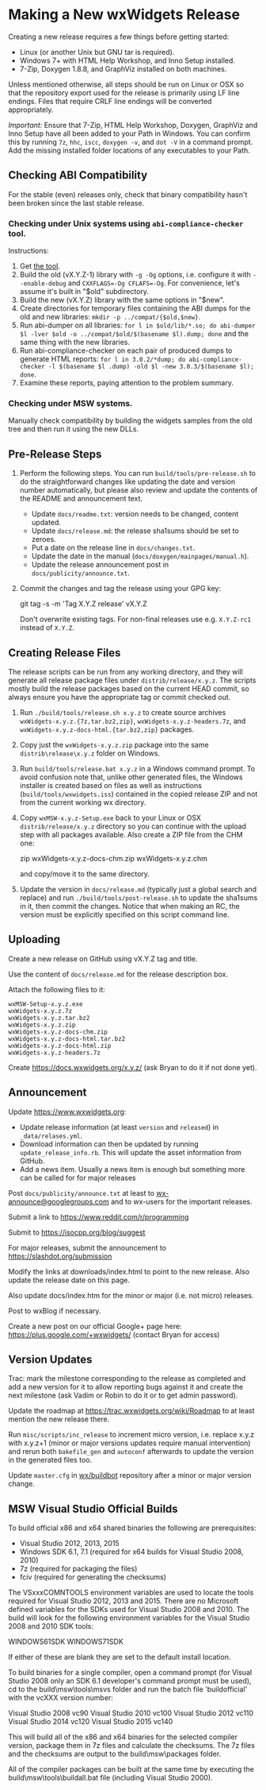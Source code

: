 # Making a New wxWidgets Release

Creating a new release requires a few things before getting started:

* Linux (or another Unix but GNU tar is required).
* Windows 7+ with HTML Help Workshop, and Inno Setup installed.
* 7-Zip, Doxygen 1.8.8, and GraphViz installed on both machines.

Unless mentioned otherwise, all steps should be run on Linux or OSX so that the
repository export used for the release is primarily using LF line endings. Files
that require CRLF line endings will be converted appropriately.

*Important:* Ensure that 7-Zip, HTML Help Workshop, Doxygen, GraphViz and Inno
Setup have all been added to your Path in Windows. You can confirm this by
running `7z`, `hhc`, `iscc`, `doxygen -v`, and `dot -V` in a command prompt.
Add the missing installed folder locations of any executables to your Path.

## Checking ABI Compatibility

For the stable (even) releases only, check that binary compatibility hasn't
been broken since the last stable release.

### Checking under Unix systems using `abi-compliance-checker` tool.

Instructions:

1. Get [the tool](https://lvc.github.io/abi-compliance-checker/).
1. Build the old (vX.Y.Z-1) library with `-g -Og` options, i.e. configure it
   with `--enable-debug` and `CXXFLAGS=-Og CFLAFS=-Og`. For convenience, let's
   assume it's built in "$old" subdirectory.
1. Build the new (vX.Y.Z) library with the same options in "$new".
1. Create directories for temporary files containing the ABI dumps for the old
   and new libraries: `mkdir -p ../compat/{$old,$new}`.
1. Run abi-dumper on all libraries: `for l in $old/lib/*.so; do abi-dumper $l
   -lver $old -o ../compat/$old/$(basename $l).dump; done` and the same thing with
   the new libraries.
1. Run abi-compliance-checker on each pair of produced dumps to generate HTML
   reports: `for l in 3.0.2/*dump; do abi-compliance-checker -l $(basename $l
   .dump) -old $l -new 3.0.3/$(basename $l); done`.
1. Examine these reports, paying attention to the problem summary.

### Checking under MSW systems.

Manually check compatibility by building the widgets samples from the old tree
and then run it using the new DLLs.

## Pre-Release Steps

1. Perform the following steps. You can run `build/tools/pre-release.sh` to do
   the straightforward changes like updating the date and version number
   automatically, but please also review and update the contents of the README
   and announcement text.
    * Update `docs/readme.txt`: version needs to be changed, content updated.
    * Update `docs/release.md`: the release sha1sums should be set to zeroes.
    * Put a date on the release line in `docs/changes.txt`.
    * Update the date in the manual (`docs/doxygen/mainpages/manual.h`).
    * Update the release announcement post in `docs/publicity/announce.txt`.

2. Commit the changes and tag the release using your GPG key:

    git tag -s -m 'Tag X.Y.Z release' vX.Y.Z

   Don't overwrite existing tags. For non-final releases use e.g. `X.Y.Z-rc1`
   instead of `X.Y.Z`.

## Creating Release Files

The release scripts can be run from any working directory, and they will
generate all release package files under `distrib/release/x.y.z`. The scripts
mostly build the release packages based on the current HEAD commit, so always
ensure you have the appropriate tag or commit checked out.

1. Run `./build/tools/release.sh x.y.z` to create source archives
   `wxWidgets-x.y.z.{7z,tar.bz2,zip}`, `wxWidgets-x.y.z-headers.7z`, and
   `wxWidgets-x.y.z-docs-html.{tar.bz2,zip}` packages.

2. Copy just the `wxWidgets-x.y.z.zip` package into the same
   `distrib\release\x.y.z` folder on Windows.

3. Run `build/tools/release.bat x.y.z` in a Windows command prompt. To avoid
   confusion note that, unlike other generated files, the Windows installer is
   created based on files as well as instructions (`build/tools/wxwidgets.iss`)
   contained in the copied release ZIP and not from the current working wx
   directory.

4. Copy `wxMSW-x.y.z-Setup.exe` back to your Linux or OSX `distrib/release/x.y.z`
   directory so you can continue with the upload step with all packages
   available. Also create a ZIP file from the CHM one:

    zip wxWidgets-x.y.z-docs-chm.zip wxWidgets-x.y.z.chm

   and copy/move it to the same directory.

5. Update the version in `docs/release.md` (typically just a global search and
   replace) and run `./build/tools/post-release.sh` to update the sha1sums in
   it, then commit the changes. Notice that when making an RC, the version must
   be explicitly specified on this script command line.

## Uploading

Create a new release on GitHub using vX.Y.Z tag and title.

Use the content of `docs/release.md` for the release description box.

Attach the following files to it:

    wxMSW-Setup-x.y.z.exe
    wxWidgets-x.y.z.7z
    wxWidgets-x.y.z.tar.bz2
    wxWidgets-x.y.z.zip
    wxWidgets-x.y.z-docs-chm.zip
    wxWidgets-x.y.z-docs-html.tar.bz2
    wxWidgets-x.y.z-docs-html.zip
    wxWidgets-x.y.z-headers.7z

Create https://docs.wxwidgets.org/x.y.z/ (ask Bryan to do it if not done yet).

## Announcement

Update https://www.wxwidgets.org:
* Update release information (at least `version` and `released`) in `_data/relases.yml`.
* Download information can then be updated by running `update_release_info.rb`.
  This will update the asset information from GitHub.
* Add a news item. Usually a news item is enough but something
  more can be called for for major releases

Post `docs/publicity/announce.txt` at least to wx-announce@googlegroups.com and
to wx-users for the important releases.

Submit a link to https://www.reddit.com/r/programming

Submit to https://isocpp.org/blog/suggest

For major releases, submit the announcement to https://slashdot.org/submission

Modify the links at downloads/index.html to point to the new release. Also
update the release date on this page.

Also update docs/index.htm for the minor or major (i.e. not micro) releases.

Post to wxBlog if necessary.

Create a new post on our official Google+ page here:
https://plus.google.com/+wxwidgets/ (contact Bryan for access)

## Version Updates

Trac: mark the milestone corresponding to the release as completed and add a
new version for it to allow reporting bugs against it and create the next
milestone (ask Vadim or Robin to do it or to get admin password).

Update the roadmap at https://trac.wxwidgets.org/wiki/Roadmap to at least
mention the new release there.

Run `misc/scripts/inc_release` to increment micro version, i.e. replace x.y.z
with x.y.z+1 (minor or major versions updates require manual intervention)
and rerun both `bakefile_gen` and `autoconf` afterwards to update the version
in the generated files too.

Update `master.cfg` in [wx/buildbot](https://github.com/wxWidgets/buildbot)
repository after a minor or major version change.

## MSW Visual Studio Official Builds

To build official x86 and x64 shared binaries the following are prerequisites:
 - Visual Studio 2012, 2013, 2015
 - Windows SDK 6.1, 7.1 (required for x64 builds for Visual Studio 2008, 2010)
 - 7z (required for packaging the files)
 - fciv (required for generating the checksums)

The VSxxxCOMNTOOLS environment variables are used to locate the tools required
for Visual Studio 2012, 2013 and 2015. There are no Microsoft defined variables
for the SDKs used for Visual Studio 2008 and 2010. The build will look for the
following environment variables for the Visual Studio 2008 and 2010 SDK tools:

WINDOWS61SDK
WINDOWS71SDK

If either of these are blank they are set to the default install location.

To build binaries for a single compiler, open a command prompt (for Visual
Studio 2008 only an SDK 6.1 developer's command prompt must be used),
cd to the build\msw\tools\msvs folder and run the batch file 'buildofficial'
with the vcXXX version number:

Visual Studio 2008  vc90
Visual Studio 2010  vc100
Visual Studio 2012  vc110
Visual Studio 2014  vc120
Visual Studio 2015  vc140

This will build all of the x86 and x64 binaries for the selected compiler version,
package them in 7z files and calculate the checksums. The 7z files and the
checksums are output to the build\msw\packages folder.

All of the compiler packages can be built at the same time by executing the
build\msw\tools\buildall.bat file (including Visual Studio 2000).
